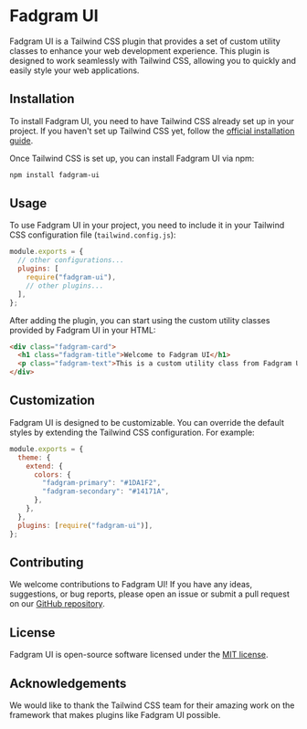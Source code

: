 # Fadgram UI

Fadgram UI is a Tailwind CSS plugin that provides a set of custom utility classes to enhance your web development experience. This plugin is designed to work seamlessly with Tailwind CSS, allowing you to quickly and easily style your web applications.

## Installation

To install Fadgram UI, you need to have Tailwind CSS already set up in your project. If you haven't set up Tailwind CSS yet, follow the [official installation guide](https://tailwindcss.com/docs/installation).

Once Tailwind CSS is set up, you can install Fadgram UI via npm:

```bash
npm install fadgram-ui
```

## Usage

To use Fadgram UI in your project, you need to include it in your Tailwind CSS configuration file (`tailwind.config.js`):

```javascript
module.exports = {
  // other configurations...
  plugins: [
    require("fadgram-ui"),
    // other plugins...
  ],
};
```

After adding the plugin, you can start using the custom utility classes provided by Fadgram UI in your HTML:

```html
<div class="fadgram-card">
  <h1 class="fadgram-title">Welcome to Fadgram UI</h1>
  <p class="fadgram-text">This is a custom utility class from Fadgram UI.</p>
</div>
```

## Customization

Fadgram UI is designed to be customizable. You can override the default styles by extending the Tailwind CSS configuration. For example:

```javascript
module.exports = {
  theme: {
    extend: {
      colors: {
        "fadgram-primary": "#1DA1F2",
        "fadgram-secondary": "#14171A",
      },
    },
  },
  plugins: [require("fadgram-ui")],
};
```

## Contributing

We welcome contributions to Fadgram UI! If you have any ideas, suggestions, or bug reports, please open an issue or submit a pull request on our [GitHub repository](https://github.com/yourusername/fadgram-ui).

## License

Fadgram UI is open-source software licensed under the [MIT license](LICENSE).

## Acknowledgements

We would like to thank the Tailwind CSS team for their amazing work on the framework that makes plugins like Fadgram UI possible.
